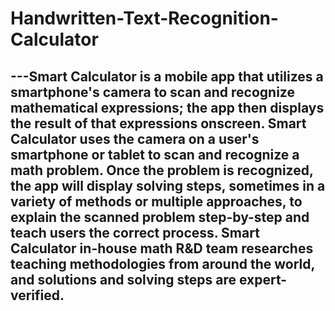 # Handwritten-Text-Recognition-Calculator

---Smart Calculator is a mobile app that utilizes a smartphone's
camera to scan and recognize mathematical expressions; the app then
displays the result of that expressions onscreen. Smart Calculator uses
the camera on a user's smartphone or tablet to scan and recognize a
math problem. Once the problem is recognized, the app will display
solving steps, sometimes in a variety of methods or multiple approaches,
to explain the scanned problem step-by-step and teach users the correct
process. Smart Calculator in-house math R&D team researches
teaching methodologies from around the world, and solutions and
solving steps are expert-verified.
---
